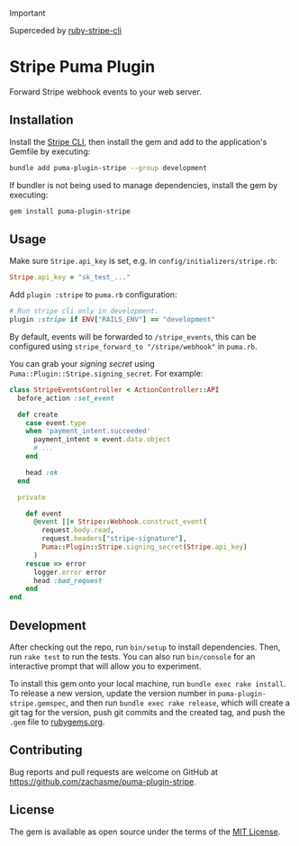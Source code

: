 > [!IMPORTANT]
> Superceded by [ruby-stripe-cli](https://github.com/zachasme/ruby-stripe-cli)

# Stripe Puma Plugin

Forward Stripe webhook events to your web server.

## Installation

Install the [Stripe CLI](https://docs.stripe.com/stripe-cli#install), then install the gem and add to the application's Gemfile by executing:

```bash
bundle add puma-plugin-stripe --group development
```

If bundler is not being used to manage dependencies, install the gem by executing:

```bash
gem install puma-plugin-stripe
```

## Usage

Make sure `Stripe.api_key` is set, e.g. in `config/initializers/stripe.rb`:

```ruby
Stripe.api_key = "sk_test_..."
```

Add `plugin :stripe` to `puma.rb` configuration:

```ruby
# Run stripe cli only in development.
plugin :stripe if ENV["RAILS_ENV"] == "development"
```

By default, events will be forwarded to `/stripe_events`, this can be configured using `stripe_forward_to "/stripe/webhook"` in `puma.rb`.

You can grab your *signing secret* using `Puma::Plugin::Stripe.signing_secret`. For example:

```ruby
class StripeEventsController < ActionController::API
  before_action :set_event

  def create
    case event.type
    when 'payment_intent.succeeded'
      payment_intent = event.data.object
      # ...
    end

    head :ok
  end

  private

    def event
      @event ||= Stripe::Webhook.construct_event(
        request.body.read,
        request.headers["stripe-signature"],
        Puma::Plugin::Stripe.signing_secret(Stripe.api_key)
      )
    rescue => error
      logger.error error
      head :bad_request
    end
end

```

## Development

After checking out the repo, run `bin/setup` to install dependencies. Then, run `rake test` to run the tests. You can also run `bin/console` for an interactive prompt that will allow you to experiment.

To install this gem onto your local machine, run `bundle exec rake install`. To release a new version, update the version number in `puma-plugin-stripe.gemspec`, and then run `bundle exec rake release`, which will create a git tag for the version, push git commits and the created tag, and push the `.gem` file to [rubygems.org](https://rubygems.org).

## Contributing

Bug reports and pull requests are welcome on GitHub at https://github.com/zachasme/puma-plugin-stripe.

## License

The gem is available as open source under the terms of the [MIT License](https://opensource.org/licenses/MIT).
